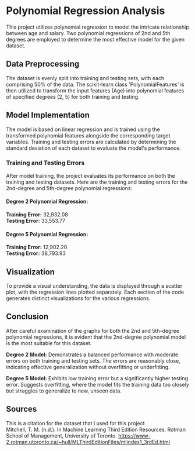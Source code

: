 # Polynomial Regression Analysis <br />
This project utilizes polynomial regression to model the intricate relationship between age and salary. 
Two polynomial regressions of 2nd and 5th degrees are employed to determine the most effective model for the given dataset.

## Data Preprocessing <br />
The dataset is evenly split into training and testing sets, with each comprising 50% of the data. 
The scikit-learn class 'PolynomialFeatures' is then utilized to transform the input features (Age) into polynomial features of specified degrees (2, 5) for both training and testing.

## Model Implementation <br />
The model is based on linear regression and is trained using the transformed polynomial features alongside the corresponding target variables. 
Training and testing errors are calculated by determining the standard deviation of each dataset to evaluate the model's performance.

### Training and Testing Errors <br />
After model training, the project evaluates its performance on both the training and testing datasets. 
Here are the training and testing errors for the 2nd-degree and 5th-degree polynomial regressions:

#### Degree 2 Polynomial Regression: <br />
**Training Error:** 32,932.08  
**Testing Error:** 33,553.77

#### Degree 5 Polynomial Regression: <br />
**Training Error:** 12,902.20  
**Testing Error:** 38,793.93

## Visualization <br />
To provide a visual understanding, the data is displayed through a scatter plot, with the regression lines plotted separately.
Each section of the code generates distinct visualizations for the various regressions.

## Conclusion <br />
After careful examination of the graphs for both the 2nd and 5th-degree polynomial regressions, it is evident that the 2nd-degree polynomial model is the most suitable for this dataset. 

**Degree 2 Model:** 
Demonstrates a balanced performance with moderate errors on both training and testing sets.
The errors are reasonably close, indicating effective generalization without overfitting or underfitting.

**Degree 5 Model:** 
Exhibits low training error but a significantly higher testing error.
Suggests overfitting, where the model fits the training data too closely but struggles to generalize to new, unseen data.

## Sources <br /> 
This is a citation for the dataset that I used for this project <br>
Mitchell, T. M. (n.d.). In Machine Learning Third Edition Resources. Rotman School of Management, University of Toronto. https://www-2.rotman.utoronto.ca/~hull/MLThirdEditionFiles/mlindex1_3rdEd.html 
